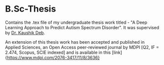 # B.Sc-Thesis

Contains the .tex file of my undergraduate thesis work titled - "A Deep Learning Approach to Predict Autism Spectrum Disorder". It was supervised by [Dr. Kaushik Deb](https://www.researchgate.net/profile/Kaushik-Deb-3).

An extension of this thesis work has been accepted and published in Applied Sciences, an Open Access peer-reviewed journal by MDPI [Q2, IF = 2.474, Scopus, SCIE indexed] and is available in this [link]{https://www.mdpi.com/2076-3417/11/8/3636}
